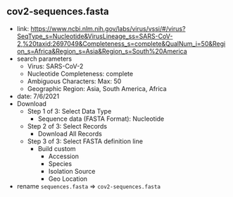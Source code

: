## cov2-sequences.fasta
- link: https://www.ncbi.nlm.nih.gov/labs/virus/vssi/#/virus?SeqType_s=Nucleotide&VirusLineage_ss=SARS-CoV-2,%20taxid:2697049&Completeness_s=complete&QualNum_i=50&Region_s=Africa&Region_s=Asia&Region_s=South%20America
- search parameters
    - Virus: SARS-CoV-2
    - Nucleotide Completeness: complete
    - Ambiguous Characters: Max: 50
    - Geographic Region: Asia, South America, Africa
- date: 7/6/2021
- Download
    - Step 1 of 3: Select Data Type
        - Sequence data (FASTA Format): Nucleotide
    - Step 2 of 3: Select Records
        - Download All Records
    - Step 3 of 3: Select FASTA definition line
        - Build custom
            - Accession
            - Species
            - Isolation Source
            - Geo Location
- rename `sequences.fasta` => `cov2-sequences.fasta`